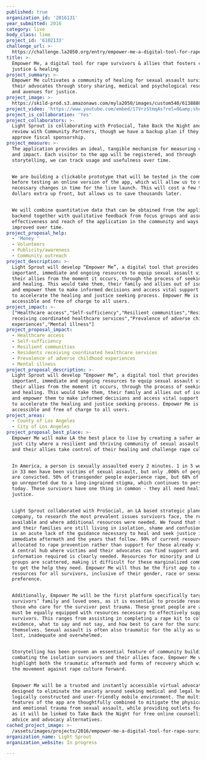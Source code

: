 ```yaml
---
published: true
organization_id: '2016131'
year_submitted: 2016
category: live
body_class: lime
project_id: '6102133'
challenge_url: >-
  https://challenge.la2050.org/entry/empower-me-a-digital-tool-for-rape-survivors-allies-that-fosters-community-justice-healing
title: >-
  Empower Me, a digital tool for rape survivors & allies that fosters community,
  justice & healing
project_summary: >-
  Empower Me cultivates a community of healing for sexual assault survivors and
  their advocates through story sharing, medical and psychological resources,
  and avenues for justice.
project_image: >-
  https://skild-prod.s3.amazonaws.com/myla2050/images/custom540/6138888165741-team90.png
project_video: 'https://www.youtube.com/embed/17VrzStmqAs?rel=0&amp;showinfo=0'
project_is_collaboration: 'Yes'
project_collaborators: >-
  Light Sprout is collaborating with ProSocial, Take Back the Night and is under
  review with Community Partners, though we have a backup plan if they do not
  approve fiscal sponsorship.
project_measure: >-
  The application provides an ideal, tangible mechanism for measuring outcomes
  and impact. Each visitor to the app will be registered, and through
  storytelling, we can track usage and usefulness over time. 


  We are building a clickable prototype that will be tested in the community
  before testing an online version of the app, which will allow us to make the
  necessary changes in time for the live launch. This will cost a few thousand
  dollars extra up front, but allows us to save thousands later. 


  We will combine quantitative data that can be obtained from the application
  backend together with qualitative feedback from focus groups and assess the
  effectiveness and reach of the application in the community and ways it can be
  improved over time.
project_proposal_help:
  - 'Money '
  - Volunteers
  - Publicity/awareness
  - Community outreach
project_description: >-
  Light Sprout will develop “Empower Me”, a digital tool that provides
  important, immediate and ongoing resources to equip sexual assault victims and
  their allies from the moment it occurs, through the process of seeking justice
  and healing. This would take them, their family and allies out of isolation
  and empower them to make informed decisions and access vital support systems
  to accelerate the healing and justice seeking process. Empower Me is easily
  accessible and free of charge to all users.
project_impact: >-
  ["Healthcare access","Self-sufficiency","Resilient communities","Residents
  receiving coordinated healthcare services","Prevalence of adverse childhood
  experiences","Mental illness"]
project_proposal_impact:
  - Healthcare access
  - Self-sufficiency
  - Resilient communities
  - Residents receiving coordinated healthcare services
  - Prevalence of adverse childhood experiences
  - Mental illness
project_proposal_description: >-
  Light Sprout will develop “Empower Me”, a digital tool that provides
  important, immediate and ongoing resources to equip sexual assault victims and
  their allies from the moment it occurs, through the process of seeking justice
  and healing. This would take them, their family and allies out of isolation
  and empower them to make informed decisions and access vital support systems
  to accelerate the healing and justice seeking process. Empower Me is easily
  accessible and free of charge to all users.
project_areas:
  - County of Los Angeles
  - City of Los Angeles
project_proposal_best_place: >-
  Empower Me will make LA the best place to live by creating a safer and more
  just city where a resilient and thriving community of sexual assault survivors
  and their allies take control of their healing and challenge rape culture. 


  In America, a person is sexually assaulted every 2 minutes. 1 in 5 women and 1
  in 33 men have been victims of sexual assault, but only .006% of perpetrators
  are convicted. 50% of transgender people experience rape, but 68% of all cases
  go unreported due to a long-ingrained stigma, which continues to persist
  today. These survivors have one thing in common - they all need healing and
  justice.


  Light Sprout collaborated with ProSocial, an LA based strategic planning
  company, to research the most prevalent issues survivors face, the resources
  available and where additional resources were needed. We found that survivors
  and their families are still living in isolation, shame and confusion. There
  is an acute lack of the guidance necessary to heal and seek justice in the
  immediate aftermath and the years that follow. 99% of current resources are
  allocated to rape prevention rather than support for those already victimized.
  A central hub where victims and their advocates can find support and
  information required is clearly needed. Resources for minority and LGBTQ
  groups are scattered, making it difficult for these marginalized communities
  to get the help they need. Empower Me will thus be the first app to aggregate
  resources for all survivors, inclusive of their gender, race or sexual
  preference. 


  Additionally, Empower Me will be the first platform specifically targeted to
  survivors’ family and loved ones, as it is essential to provide resources to
  those who care for the survivor post trauma. These great people are allies and
  must be equally equipped with resources necessary to effectively support
  survivors. This ranges from assisting in completing a rape kit to collecting
  evidence, what to say and not say, and how best to care for the survivor and
  themselves. Sexual assault is often also traumatic for the ally as some feel
  lost, inadequate and overwhelmed.  


  Storytelling has been proven an essential feature of community building and
  combating the isolation survivors and their allies face. Empower Me will
  highlight both the traumatic aftermath and forms of recovery which will propel
  the movement against rape culture forward.


  Empower Me will be a trusted and instantly accessible virtual advocate
  designed to eliminate the anxiety around seeking medical and legal help in a
  logically constructed and user-friendly mobile environment. The multiple
  features of the app are thoughtfully combined to mitigate the physical, mental
  and emotional trauma from sexual assault, while providing outlets for support
  as it will be linked to Take Back the Night for free online counselling, legal
  advice and advocacy alternatives.
cached_project_image: >-
  /assets/images/projects/2016/empower-me-a-digital-tool-for-rape-survivors-allies-that-fosters-community-justice-healing/skild-prod.s3.amazonaws.com/myla2050/images/custom540/6138888165741-team90.png
organization_name: Light Sprout
organization_website: In progress

---
```

